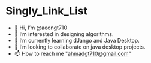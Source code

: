 # Singly_Link_List

- 👋 Hi, I’m @aeongt710
- 👀 I’m interested in designing algorithms.
- 🌱 I’m currently learning dJango and Java Desktop.
- 💞️ I’m looking to collaborate on java desktop projects.
- 📫 How to reach me "ahmadgt710@gmail.com"
